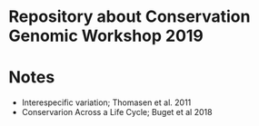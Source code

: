 # Repository about Conservation Genomic Workshop 2019

# Notes
* Interespecific variation; 
Thomasen et al. 2011  
* Conservarion Across a Life Cycle; 
Buget et al 2018    
